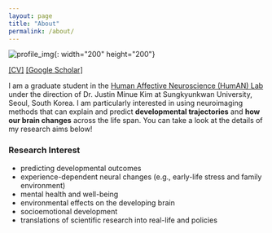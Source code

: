 ```yaml
---
layout: page
title: "About"
permalink: /about/
---
```


![profile_img](https://github.com/suzanpark/suzanpark.github.io/assets/143306172/04fea881-bc64-4668-836a-4b195891d142){: width="200" height="200"}

[[CV]](https://drive.google.com/file/d/1ZKLUSznY2UBopJMyUeyjfGIvBUhu0iBx/view?usp=sharing)   [[Google Scholar]](https://scholar.google.com/citations?user=qS3zgSgAAAAJ&hl=ko&oi=sra)




I am a graduate student in the [Human Affective Neuroscience (HumAN) Lab](https://www.affectiveneurosciencelab.com/home) under the direction of Dr. Justin Minue Kim at Sungkyunkwan University, Seoul, South Korea. 
I am particularly interested in using neuroimaging methods that can explain and predict **developmental trajectories** and **how our brain changes** across the life span. 
You can take a look at the details of my research aims below! 


### Research Interest
- predicting developmental outcomes
- experience-dependent neural changes (e.g., early-life stress and family environment)
- mental health and well-being
- environmental effects on the developing brain
- socioemotional development
- translations of scientific research into real-life and policies





